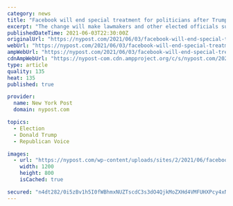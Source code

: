 ```yaml
---
category: news
title: "Facebook will end special treatment for politicians after Trump ban"
excerpt: "The change will make lawmakers and other elected officials subject to the same moderation rules as everybody else — including ones requiring fact-checking and forbidding bullying."
publishedDateTime: 2021-06-03T22:30:00Z
originalUrl: "https://nypost.com/2021/06/03/facebook-will-end-special-treatment-for-politicians-after-trump-ban/"
webUrl: "https://nypost.com/2021/06/03/facebook-will-end-special-treatment-for-politicians-after-trump-ban/"
ampWebUrl: "https://nypost.com/2021/06/03/facebook-will-end-special-treatment-for-politicians-after-trump-ban/amp/"
cdnAmpWebUrl: "https://nypost-com.cdn.ampproject.org/c/s/nypost.com/2021/06/03/facebook-will-end-special-treatment-for-politicians-after-trump-ban/amp/"
type: article
quality: 135
heat: 135
published: true

provider:
  name: New York Post
  domain: nypost.com

topics:
  - Election
  - Donald Trump
  - Republican Voice

images:
  - url: "https://nypost.com/wp-content/uploads/sites/2/2021/06/facebook-change.jpg?quality=90&strip=all&w=1200"
    width: 1200
    height: 800
    isCached: true

secured: "n4dt282/0i5zBv1h5I0fWBhmxNUZTscdC3s3dO4QjkMoZXHd4VMFUHXPcy4xNQK6kAcxIwkLXehbAvAXxSCRNVFaOUpbti4NWszLq2wLkrTvj4Hp0dVLh0Emx8OKC8joRJuZFv4RWuW0sKdrA+Fa+GC8NEIeRxC5AEp69ieyjwFwKMknLMLqBm1NNYOTFqhc5dnP0XEjDE0GIJDQF2kByfih29mm4Mic6jolJsxDvk5hjlPF8f/ydj8CPQWihV95p4F3+F+NBfgPv2u1M6MQjGGN3cS6pSwV/zeJaWPQ2LynsSY8mBCgliCk8NplDG61QuTVm69xtEQvNvhcvJu4LunzLlB2UIWESrnzw19NMEE=;k4jeklCskauzuN9JHHUoBw=="
---
```


